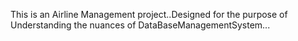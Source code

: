 This is an Airline Management project..Designed for the purpose of Understanding the nuances of DataBaseManagementSystem...
